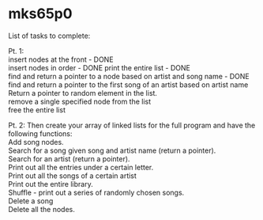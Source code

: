 # mks65p0

List of tasks to complete:  

Pt. 1:  
insert nodes at the front  - DONE  
insert nodes in order - DONE
print the entire list - DONE  
find and return a pointer to a node based on artist and song name - DONE  
find and return a pointer to the first song of an artist based on artist name  
Return a pointer to random element in the list.  
remove a single specified node from the list  
free the entire list  

Pt. 2: Then create your array of linked lists for the full program and have the following functions:  
Add song nodes.  
Search for a song given song and artist name (return a pointer).  
Search for an artist (return a pointer).  
Print out all the entries under a certain letter.  
Print out all the songs of a certain artist  
Print out the entire library.  
Shuffle - print out a series of randomly chosen songs.  
Delete a song  
Delete all the nodes.  

